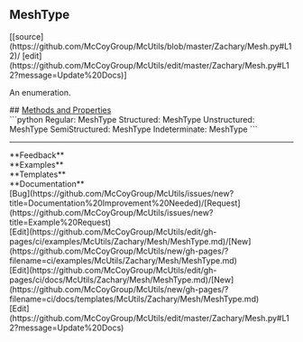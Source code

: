 ## <a id="McUtils.Zachary.Mesh.MeshType">MeshType</a> 

<div class="docs-source-link" markdown="1">
[[source](https://github.com/McCoyGroup/McUtils/blob/master/Zachary/Mesh.py#L12)/
[edit](https://github.com/McCoyGroup/McUtils/edit/master/Zachary/Mesh.py#L12?message=Update%20Docs)]
</div>

An enumeration.







<div class="collapsible-section">
 <div class="collapsible-section collapsible-section-header" markdown="1">
## <a class="collapse-link" data-toggle="collapse" href="#methods" markdown="1"> Methods and Properties</a> <a class="float-right" data-toggle="collapse" href="#methods"><i class="fa fa-chevron-down"></i></a>
 </div>
 <div class="collapsible-section collapsible-section-body collapse show" id="methods" markdown="1">
 ```python
Regular: MeshType
Structured: MeshType
Unstructured: MeshType
SemiStructured: MeshType
Indeterminate: MeshType
```

 </div>
</div>












---


<div markdown="1" class="text-secondary">
<div class="container">
  <div class="row">
   <div class="col" markdown="1">
**Feedback**   
</div>
   <div class="col" markdown="1">
**Examples**   
</div>
   <div class="col" markdown="1">
**Templates**   
</div>
   <div class="col" markdown="1">
**Documentation**   
</div>
   <div class="col" markdown="1">
   
</div>
   <div class="col" markdown="1">
   
</div>
   <div class="col" markdown="1">
   
</div>
</div>
  <div class="row">
   <div class="col" markdown="1">
[Bug](https://github.com/McCoyGroup/McUtils/issues/new?title=Documentation%20Improvement%20Needed)/[Request](https://github.com/McCoyGroup/McUtils/issues/new?title=Example%20Request)   
</div>
   <div class="col" markdown="1">
[Edit](https://github.com/McCoyGroup/McUtils/edit/gh-pages/ci/examples/McUtils/Zachary/Mesh/MeshType.md)/[New](https://github.com/McCoyGroup/McUtils/new/gh-pages/?filename=ci/examples/McUtils/Zachary/Mesh/MeshType.md)   
</div>
   <div class="col" markdown="1">
[Edit](https://github.com/McCoyGroup/McUtils/edit/gh-pages/ci/docs/McUtils/Zachary/Mesh/MeshType.md)/[New](https://github.com/McCoyGroup/McUtils/new/gh-pages/?filename=ci/docs/templates/McUtils/Zachary/Mesh/MeshType.md)   
</div>
   <div class="col" markdown="1">
[Edit](https://github.com/McCoyGroup/McUtils/edit/master/Zachary/Mesh.py#L12?message=Update%20Docs)   
</div>
   <div class="col" markdown="1">
   
</div>
   <div class="col" markdown="1">
   
</div>
   <div class="col" markdown="1">
   
</div>
</div>
</div>
</div>